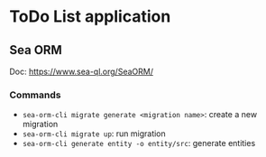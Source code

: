 # ToDo List application

## Sea ORM
Doc: https://www.sea-ql.org/SeaORM/

### Commands
- `sea-orm-cli migrate generate <migration name>`: create a new migration
- `sea-orm-cli migrate up`: run migration
- `sea-orm-cli generate entity -o entity/src`: generate entities
